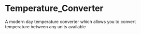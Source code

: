 # Temperature_Converter
A modern day temperature converter which allows you to convert temperature between any units available 
